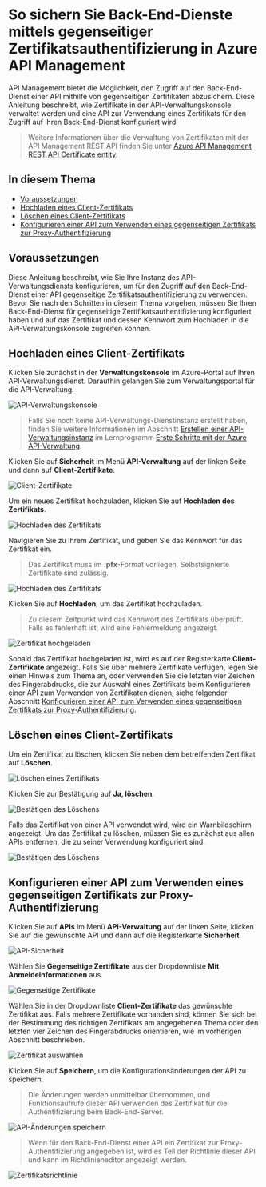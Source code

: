 ﻿<properties 
	pageTitle="So sichern Sie Back-End-Dienste mittels gegenseitiger Zertifikatsauthentifizierung in Azure API Management" 
	description="Erfahren Sie, wie Sie Back-End-Dienste mittels gegenseitiger Zertifikatsauthentifizierung in Azure API Management sichern können." 
	services="api-management" 
	documentationCenter="" 
	authors="steved0x" 
	manager="dwrede" 
	editor=""/>

<tags 
	ms.service="api-management" 
	ms.workload="mobile" 
	ms.tgt_pltfrm="na" 
	ms.devlang="na" 
	ms.topic="article" 
	ms.date="11/18/2014" 
	ms.author="sdanie"/>

# So sichern Sie Back-End-Dienste mittels gegenseitiger Zertifikatsauthentifizierung in Azure API Management

API Management bietet die Möglichkeit, den Zugriff auf den Back-End-Dienst einer API mithilfe von gegenseitigen Zertifikaten abzusichern. Diese Anleitung beschreibt, wie Zertifikate in der API-Verwaltungskonsole verwaltet werden und eine API zur Verwendung eines Zertifikats für den Zugriff auf ihren Back-End-Dienst konfiguriert wird.

> Weitere Informationen über die Verwaltung von Zertifikaten mit der API Management REST API finden Sie unter [Azure API Management REST API Certificate entity][Azure API Management REST API Certificate entity].

## In diesem Thema

-   [Voraussetzungen][Voraussetzungen]
-   [Hochladen eines Client-Zertifikats][Hochladen eines Client-Zertifikats]
-   [Löschen eines Client-Zertifikats][Löschen eines Client-Zertifikats]
-   [Konfigurieren einer API zum Verwenden eines gegenseitigen Zertifikats zur Proxy-Authentifizierung][Konfigurieren einer API zum Verwenden eines gegenseitigen Zertifikats zur Proxy-Authentifizierung]

## <a name="prerequisites"> </a>Voraussetzungen

Diese Anleitung beschreibt, wie Sie Ihre Instanz des API-Verwaltungsdiensts konfigurieren, um für den Zugriff auf den Back-End-Dienst einer API gegenseitige Zertifikatsauthentifizierung zu verwenden. Bevor Sie nach den Schritten in diesem Thema vorgehen, müssen Sie Ihren Back-End-Dienst für gegenseitige Zertifikatsauthentifizierung konfiguriert haben und auf das Zertifikat und dessen Kennwort zum Hochladen in die API-Verwaltungskonsole zugreifen können.

## <a name="step1"> </a>Hochladen eines Client-Zertifikats

Klicken Sie zunächst in der **Verwaltungskonsole** im Azure-Portal auf Ihren API-Verwaltungsdienst. Daraufhin gelangen Sie zum Verwaltungsportal für die API-Verwaltung.

![API-Verwaltungskonsole][api-management-management-console]

> Falls Sie noch keine API-Verwaltungs-Dienstinstanz erstellt haben, finden Sie weitere Informationen im Abschnitt [Erstellen einer API-Verwaltungsinstanz][Erstellen einer API-Verwaltungsinstanz] im Lernprogramm [Erste Schritte mit der Azure API-Verwaltung][Erste Schritte mit der Azure API-Verwaltung].

Klicken Sie auf **Sicherheit** im Menü **API-Verwaltung** auf der linken Seite und dann auf **Client-Zertifikate**.

![Client-Zertifikate][api-management-security-client-certificates]

Um ein neues Zertifikat hochzuladen, klicken Sie auf **Hochladen des Zertifikats**.

![Hochladen des Zertifikats][api-management-upload-certificate]

Navigieren Sie zu Ihrem Zertifikat, und geben Sie das Kennwort für das Zertifikat ein.

> Das Zertifikat muss im **.pfx**-Format vorliegen. Selbstsignierte Zertifikate sind zulässig.

![Hochladen des Zertifikats][api-management-upload-certificate-form]

Klicken Sie auf **Hochladen**, um das Zertifikat hochzuladen.

> Zu diesem Zeitpunkt wird das Kennwort des Zertifikats überprüft. Falls es fehlerhaft ist, wird eine Fehlermeldung angezeigt.

![Zertifikat hochgeladen][api-management-certificate-uploaded]

Sobald das Zertifikat hochgeladen ist, wird es auf der Registerkarte **Client-Zertifikate** angezeigt. Falls Sie über mehrere Zertifikate verfügen, legen Sie einen Hinweis zum Thema an, oder verwenden Sie die letzten vier Zeichen des Fingerabdrucks, die zur Auswahl eines Zertifikats beim Konfigurieren einer API zum Verwenden von Zertifikaten dienen; siehe folgender Abschnitt [Konfigurieren einer API zum Verwenden eines gegenseitigen Zertifikats zur Proxy-Authentifizierung][Konfigurieren einer API zum Verwenden eines gegenseitigen Zertifikats zur Proxy-Authentifizierung].

## <a name="step1a"> </a>Löschen eines Client-Zertifikats

Um ein Zertifikat zu löschen, klicken Sie neben dem betreffenden Zertifikat auf **Löschen**.

![Löschen eines Zertifikats][api-management-certificate-delete]

Klicken Sie zur Bestätigung auf **Ja, löschen**.

![Bestätigen des Löschens][api-management-confirm-delete]

Falls das Zertifikat von einer API verwendet wird, wird ein Warnbildschirm angezeigt. Um das Zertifikat zu löschen, müssen Sie es zunächst aus allen APIs entfernen, die zu seiner Verwendung konfiguriert sind.

![Bestätigen des Löschens][api-management-confirm-delete-policy]

## <a name="step2"> </a>Konfigurieren einer API zum Verwenden eines gegenseitigen Zertifikats zur Proxy-Authentifizierung

Klicken Sie auf **APIs** im Menü **API-Verwaltung** auf der linken Seite, klicken Sie auf die gewünschte API und dann auf die Registerkarte **Sicherheit**.

![API-Sicherheit][api-management-api-security]

Wählen Sie **Gegenseitige Zertifikate** aus der Dropdownliste **Mit Anmeldeinformationen** aus.

![Gegenseitige Zertifikate][api-management-mutual-certificates]

Wählen Sie in der Dropdownliste **Client-Zertifikate** das gewünschte Zertifikat aus. Falls mehrere Zertifikate vorhanden sind, können Sie sich bei der Bestimmung des richtigen Zertifikats am angegebenen Thema oder den letzten vier Zeichen des Fingerabdrucks orientieren, wie im vorherigen Abschnitt beschrieben.

![Zertifikat auswählen][api-management-select-certificate]

Klicken Sie auf **Speichern**, um die Konfigurationsänderungen der API zu speichern.

> Die Änderungen werden unmittelbar übernommen, und Funktionsaufrufe dieser API verwenden das Zertifikat für die Authentifizierung beim Back-End-Server.

![API-Änderungen speichern][api-management-save-api]

> Wenn für den Back-End-Dienst einer API ein Zertifikat zur Proxy-Authentifizierung angegeben ist, wird es Teil der Richtlinie dieser API und kann im Richtlinieneditor angezeigt werden.

![Zertifikatsrichtlinie][api-management-certificate-policy]

  [Azure API Management REST API Certificate entity]: http://msdn.microsoft.com/library/azure/dn783483.aspx
  [Voraussetzungen]: #prerequisites
  [Hochladen eines Client-Zertifikats]: #step1
  [Löschen eines Client-Zertifikats]: #step1a
  [Konfigurieren einer API zum Verwenden eines gegenseitigen Zertifikats zur Proxy-Authentifizierung]: #step2
  [api-management-management-console]: ./media/api-management-howto-mutual-certificates/api-management-management-console.png
  [Erstellen einer API-Verwaltungsinstanz]: ../api-management-get-started/#create-service-instance
  [Erste Schritte mit der Azure API-Verwaltung]: ../api-management-get-started
  [api-management-security-client-certificates]: ./media/api-management-howto-mutual-certificates/api-management-security-client-certificates.png
  [api-management-upload-certificate]: ./media/api-management-howto-mutual-certificates/api-management-upload-certificate.png
  [api-management-upload-certificate-form]: ./media/api-management-howto-mutual-certificates/api-management-upload-certificate-form.png
  [api-management-certificate-uploaded]: ./media/api-management-howto-mutual-certificates/api-management-certificate-uploaded.png
  [api-management-certificate-delete]: ./media/api-management-howto-mutual-certificates/api-management-certificate-delete.png
  [api-management-confirm-delete]: ./media/api-management-howto-mutual-certificates/api-management-confirm-delete.png
  [api-management-confirm-delete-policy]: ./media/api-management-howto-mutual-certificates/api-management-confirm-delete-policy.png

  [api-management-api-security]: ./media/api-management-howto-mutual-certificates/api-management-api-security.png
  [api-management-mutual-certificates]: ./media/api-management-howto-mutual-certificates/api-management-mutual-certificates.png
  [api-management-select-certificate]: ./media/api-management-howto-mutual-certificates/api-management-select-certificate.png
  [api-management-save-api]: ./media/api-management-howto-mutual-certificates/api-management-save-api.png
  [api-management-certificate-policy]: ./media/api-management-howto-mutual-certificates/api-management-certificate-policy.png

<!--HONumber=46--> 
